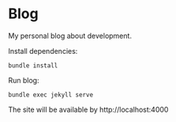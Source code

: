 # Blog

My personal blog about development.

Install dependencies:

```shell
bundle install
```

Run blog:

```shell
bundle exec jekyll serve
```

The site will be available by http://localhost:4000
